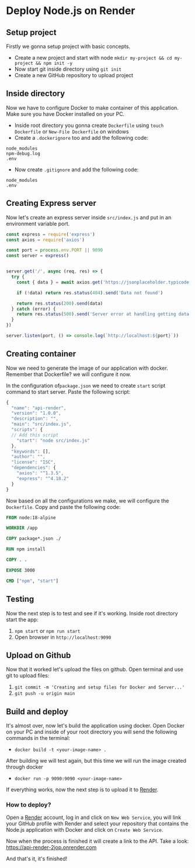 # Deploy Node.js on Render 

## Setup project
Firstly we gonna setup project with basic concepts.

- Create a new project and start with node `mkdir my-project && cd my-project && npm init -y`
- Now start git inside directory using `git init`
- Create a new GitHub repository to upload project

## Inside directory
Now we have to configure Docker to make container of this application. Make sure you have Docker installed on your PC.

- Inside root directory you gonna create `Dockerfile` using `touch Dockerfile` or `New-File Dockerfile` on windows
- Create a `.dockerignore` too and add the following code: 

``` .dockerignore
node_modules
npm-debug.log
.env
```
- Now create `.gitignore` and add the following code:
``` .gitignore
node_modules
.env
```
## Creating Express server 
Now let's create an express server inside `src/index.js` and put in an environment variable port.

``` javascript
const express = require('express')
const axios = require('axios')

const port = process.env.PORT || 9090
const server = express()


server.get('/', async (req, res) => {
  try {
    const { data } = await axios.get('https://jsonplaceholder.typicode.com/todos')

    if (!data) return res.status(404).send('Data not found')

    return res.status(200).send(data)
  } catch (error) {
    return res.status(500).send('Server error at handling getting data')
  }
})

server.listen(port, () => console.log(`http://localhost:${port}`))

```

## Creating container
Now we need to generate the image of our application with docker. Remember that Dockerfile? we will configure it now.

In the configuration of`package.json` we need to create `start` script command to start server. Paste the following script:

```javascript
{
  "name": "api-render",
  "version": "1.0.0",
  "description": "",
  "main": "src/index.js",
  "scripts": {
  // Add this script 
    "start": "node src/index.js"
  },
  "keywords": [],
  "author": "",
  "license": "ISC",
  "dependencies": {
    "axios": "^1.3.5",
    "express": "^4.18.2"
  }
}
```

Now based on all the configurations we make, we will configure the `Dockerfile`. Copy and paste the following code:


```Dockerfile
FROM node:18-alpine

WORKDIR /app

COPY package*.json ./

RUN npm install

COPY . .

EXPOSE 3000

CMD ["npm", "start"]
```

## Testing
Now the next step is to test and see if it's working. Inside root directory start the app:
1. `npm start` or `npm run start`
2.  Open browser in `http://localhost:9090`


## Upload on Github
Now that it worked let's upload the files on github. Open terminal and use git to upload files:

1. `git commit -m 'Creating and setup files for Docker and Server...'`
2.  `git push -u origin main`


## Build and deploy
It's almost over, now let's build the application using docker. Open Docker on your PC and inside of your root directory you will send the following commands in the terminal:
- `docker build -t <your-image-name> .`

After building we will test again, but this time we will run the image created through docker

-  `docker run -p 9090:9090 <your-image-name>`

If everything works, now the next step is to upload it to [Render](https://dashboard.render.com/").

###  How to deploy? 
Open a [Render](https://dashboard.render.com/") account, log in and click on `New Web Service`, you will link your GitHub profile with Render and select your repository that contains the Node.js application with Docker and click on `Create Web Service`. 

Now when the process is finished it will create a link to the API. Take a look:
https://api-render-2jop.onrender.com

And that's it, it's finished!


